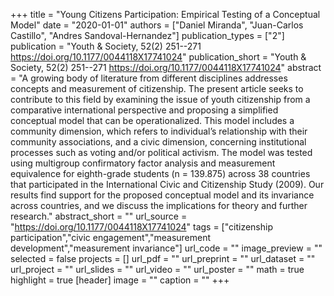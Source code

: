 +++
title = "Young Citizens Participation: Empirical Testing of a Conceptual Model"
date = "2020-01-01"
authors = ["Daniel Miranda", "Juan-Carlos Castillo", "Andres Sandoval-Hernandez"]
publication_types = ["2"]
publication = "Youth & Society, 52(2) 251--271  https://doi.org/10.1177/0044118X17741024"
publication_short = "Youth & Society, 52(2) 251--271  https://doi.org/10.1177/0044118X17741024"
abstract = "A growing body of literature from different disciplines addresses concepts and measurement of citizenship. The present article seeks to contribute to this field by examining the issue of youth citizenship from a comparative international perspective and proposing a simplified conceptual model that can be operationalized. This model includes a community dimension, which refers to individual’s relationship with their community associations, and a civic dimension, concerning institutional processes such as voting and/or political activism. The model was tested using multigroup confirmatory factor analysis and measurement equivalence for eighth-grade students (n = 139.875) across 38 countries that participated in the International Civic and Citizenship Study (2009). Our results find support for the proposed conceptual model and its invariance across countries, and we discuss the implications for theory and further research."
abstract_short = ""
url_source = "https://doi.org/10.1177/0044118X17741024"
tags = ["citizenship participation","civic engagement","measurement development","measurement invariance"]
url_code = ""
image_preview = ""
selected = false
projects = []
url_pdf = ""
url_preprint = ""
url_dataset = ""
url_project = ""
url_slides = ""
url_video = ""
url_poster = ""
math = true
highlight = true
[header]
image = ""
caption = ""
+++
